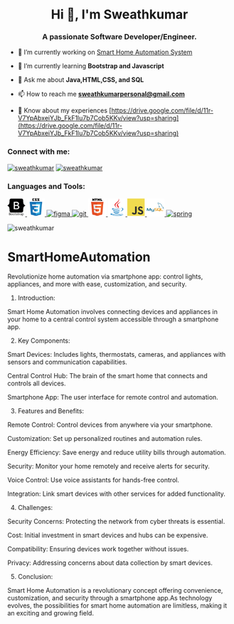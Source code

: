 <h1 align="center">Hi 👋, I'm Sweathkumar</h1>
<h3 align="center">A passionate Software Developer/Engineer.</h3>

- 🔭 I’m currently working on [Smart Home Automation System](https://github.com/sweathkumar/SmartHomeAutomation)

- 🌱 I’m currently learning **Bootstrap and Javascript**

- 💬 Ask me about **Java,HTML,CSS, and SQL**

- 📫 How to reach me **sweathkumarpersonal@gmail.com**

- 📄 Know about my experiences [https://drive.google.com/file/d/11r-V7YpAbxeiYJb_FkF1lu7b7Cob5KKv/view?usp=sharing](https://drive.google.com/file/d/11r-V7YpAbxeiYJb_FkF1lu7b7Cob5KKv/view?usp=sharing)

<h3 align="left">Connect with me:</h3>
<p align="left">
<a href="https://twitter.com/sweathkumar" target="blank"><img align="center" src="https://raw.githubusercontent.com/rahuldkjain/github-profile-readme-generator/master/src/images/icons/Social/twitter.svg" alt="sweathkumar" height="30" width="40" /></a>
<a href="https://linkedin.com/in/sweathkumar" target="blank"><img align="center" src="https://raw.githubusercontent.com/rahuldkjain/github-profile-readme-generator/master/src/images/icons/Social/linked-in-alt.svg" alt="sweathkumar" height="30" width="40" /></a>
</p>

<h3 align="left">Languages and Tools:</h3>
<p align="left"> <a href="https://getbootstrap.com" target="_blank" rel="noreferrer"> <img src="https://raw.githubusercontent.com/devicons/devicon/master/icons/bootstrap/bootstrap-plain-wordmark.svg" alt="bootstrap" width="40" height="40"/> </a> <a href="https://www.w3schools.com/css/" target="_blank" rel="noreferrer"> <img src="https://raw.githubusercontent.com/devicons/devicon/master/icons/css3/css3-original-wordmark.svg" alt="css3" width="40" height="40"/> </a> <a href="https://www.figma.com/" target="_blank" rel="noreferrer"> <img src="https://www.vectorlogo.zone/logos/figma/figma-icon.svg" alt="figma" width="40" height="40"/> </a> <a href="https://git-scm.com/" target="_blank" rel="noreferrer"> <img src="https://www.vectorlogo.zone/logos/git-scm/git-scm-icon.svg" alt="git" width="40" height="40"/> </a> <a href="https://www.w3.org/html/" target="_blank" rel="noreferrer"> <img src="https://raw.githubusercontent.com/devicons/devicon/master/icons/html5/html5-original-wordmark.svg" alt="html5" width="40" height="40"/> </a> <a href="https://www.java.com" target="_blank" rel="noreferrer"> <img src="https://raw.githubusercontent.com/devicons/devicon/master/icons/java/java-original.svg" alt="java" width="40" height="40"/> </a> <a href="https://developer.mozilla.org/en-US/docs/Web/JavaScript" target="_blank" rel="noreferrer"> <img src="https://raw.githubusercontent.com/devicons/devicon/master/icons/javascript/javascript-original.svg" alt="javascript" width="40" height="40"/> </a> <a href="https://www.mysql.com/" target="_blank" rel="noreferrer"> <img src="https://raw.githubusercontent.com/devicons/devicon/master/icons/mysql/mysql-original-wordmark.svg" alt="mysql" width="40" height="40"/> </a> <a href="https://spring.io/" target="_blank" rel="noreferrer"> <img src="https://www.vectorlogo.zone/logos/springio/springio-icon.svg" alt="spring" width="40" height="40"/> </a> </p>

<p><img align="center" src="https://github-readme-stats.vercel.app/api/top-langs?username=sweathkumar&show_icons=true&locale=en&layout=compact" alt="sweathkumar" /></p>

# SmartHomeAutomation
Revolutionize home automation via smartphone app: control lights, appliances, and more with ease, customization, and security.

1. Introduction:

Smart Home Automation involves connecting devices and appliances in your home to a central control system accessible through a smartphone app.

2. Key Components:

Smart Devices: Includes lights, thermostats, cameras, and appliances with sensors and communication capabilities.

Central Control Hub: The brain of the smart home that connects and controls all devices.

Smartphone App: The user interface for remote control and automation.

3. Features and Benefits:

Remote Control: Control devices from anywhere via your smartphone.

Customization: Set up personalized routines and automation rules.

Energy Efficiency: Save energy and reduce utility bills through automation.

Security: Monitor your home remotely and receive alerts for security.

Voice Control: Use voice assistants for hands-free control.

Integration: Link smart devices with other services for added functionality.

4. Challenges:

Security Concerns: Protecting the network from cyber threats is essential.

Cost: Initial investment in smart devices and hubs can be expensive.

Compatibility: Ensuring devices work together without issues.

Privacy: Addressing concerns about data collection by smart devices.

5. Conclusion:

Smart Home Automation is a revolutionary concept offering convenience, customization, and security through a smartphone app.As technology evolves, the possibilities for smart home automation are limitless, making it an exciting and growing field.
